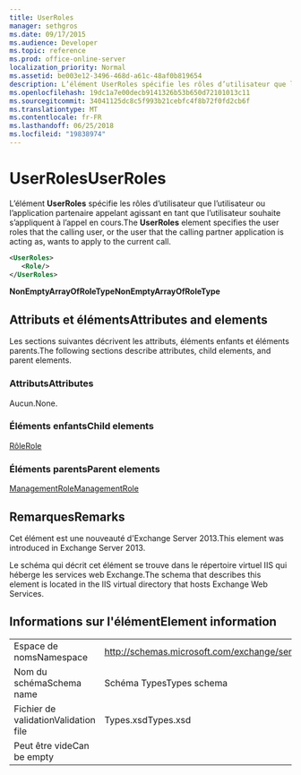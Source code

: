 ```yaml
---
title: UserRoles
manager: sethgros
ms.date: 09/17/2015
ms.audience: Developer
ms.topic: reference
ms.prod: office-online-server
localization_priority: Normal
ms.assetid: be003e12-3496-468d-a61c-48af0b819654
description: L’élément UserRoles spécifie les rôles d’utilisateur que l’utilisateur ou l’application partenaire appelant agissant en tant que l’utilisateur souhaite s’appliquent à l’appel en cours.
ms.openlocfilehash: 19dc1a7e00decb9141326b53b650d72101013c11
ms.sourcegitcommit: 34041125dc8c5f993b21cebfc4f8b72f0fd2cb6f
ms.translationtype: MT
ms.contentlocale: fr-FR
ms.lasthandoff: 06/25/2018
ms.locfileid: "19838974"
---
```

# <a name="userroles"></a><span data-ttu-id="47397-103">UserRoles</span><span class="sxs-lookup"><span data-stu-id="47397-103">UserRoles</span></span>

<span data-ttu-id="47397-104">L’élément **UserRoles** spécifie les rôles d’utilisateur que l’utilisateur ou l’application partenaire appelant agissant en tant que l’utilisateur souhaite s’appliquent à l’appel en cours.</span><span class="sxs-lookup"><span data-stu-id="47397-104">The **UserRoles** element specifies the user roles that the calling user, or the user that the calling partner application is acting as, wants to apply to the current call.</span></span> 
  
```XML
<UserRoles>
   <Role/>
</UserRoles>
```

 <span data-ttu-id="47397-105">**NonEmptyArrayOfRoleType**</span><span class="sxs-lookup"><span data-stu-id="47397-105">**NonEmptyArrayOfRoleType**</span></span>
## <a name="attributes-and-elements"></a><span data-ttu-id="47397-106">Attributs et éléments</span><span class="sxs-lookup"><span data-stu-id="47397-106">Attributes and elements</span></span>

<span data-ttu-id="47397-107">Les sections suivantes décrivent les attributs, éléments enfants et éléments parents.</span><span class="sxs-lookup"><span data-stu-id="47397-107">The following sections describe attributes, child elements, and parent elements.</span></span>
  
### <a name="attributes"></a><span data-ttu-id="47397-108">Attributs</span><span class="sxs-lookup"><span data-stu-id="47397-108">Attributes</span></span>

<span data-ttu-id="47397-109">Aucun.</span><span class="sxs-lookup"><span data-stu-id="47397-109">None.</span></span>
  
### <a name="child-elements"></a><span data-ttu-id="47397-110">Éléments enfants</span><span class="sxs-lookup"><span data-stu-id="47397-110">Child elements</span></span>

[<span data-ttu-id="47397-111">Rôle</span><span class="sxs-lookup"><span data-stu-id="47397-111">Role</span></span>](role.md)
  
### <a name="parent-elements"></a><span data-ttu-id="47397-112">Éléments parents</span><span class="sxs-lookup"><span data-stu-id="47397-112">Parent elements</span></span>

[<span data-ttu-id="47397-113">ManagementRole</span><span class="sxs-lookup"><span data-stu-id="47397-113">ManagementRole</span></span>](managementrole.md)
  
## <a name="remarks"></a><span data-ttu-id="47397-114">Remarques</span><span class="sxs-lookup"><span data-stu-id="47397-114">Remarks</span></span>

<span data-ttu-id="47397-115">Cet élément est une nouveauté d'Exchange Server 2013.</span><span class="sxs-lookup"><span data-stu-id="47397-115">This element was introduced in Exchange Server 2013.</span></span>
  
<span data-ttu-id="47397-116">Le schéma qui décrit cet élément se trouve dans le répertoire virtuel IIS qui héberge les services web Exchange.</span><span class="sxs-lookup"><span data-stu-id="47397-116">The schema that describes this element is located in the IIS virtual directory that hosts Exchange Web Services.</span></span>
  
## <a name="element-information"></a><span data-ttu-id="47397-117">Informations sur l'élément</span><span class="sxs-lookup"><span data-stu-id="47397-117">Element information</span></span>

|||
|:-----|:-----|
|<span data-ttu-id="47397-118">Espace de noms</span><span class="sxs-lookup"><span data-stu-id="47397-118">Namespace</span></span>  <br/> |http://schemas.microsoft.com/exchange/services/2006/types  <br/> |
|<span data-ttu-id="47397-119">Nom du schéma</span><span class="sxs-lookup"><span data-stu-id="47397-119">Schema name</span></span>  <br/> |<span data-ttu-id="47397-120">Schéma Types</span><span class="sxs-lookup"><span data-stu-id="47397-120">Types schema</span></span>  <br/> |
|<span data-ttu-id="47397-121">Fichier de validation</span><span class="sxs-lookup"><span data-stu-id="47397-121">Validation file</span></span>  <br/> |<span data-ttu-id="47397-122">Types.xsd</span><span class="sxs-lookup"><span data-stu-id="47397-122">Types.xsd</span></span>  <br/> |
|<span data-ttu-id="47397-123">Peut être vide</span><span class="sxs-lookup"><span data-stu-id="47397-123">Can be empty</span></span>  <br/> ||
   

